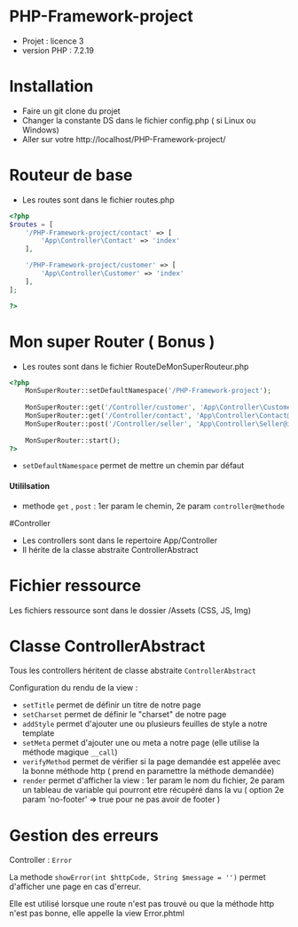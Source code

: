 # PHP-Framework-project
- Projet : licence 3
- version PHP : 7.2.19

# Installation 

- Faire un git clone du projet 
- Changer la constante DS dans le fichier config.php ( si Linux ou Windows)
- Aller sur votre http://localhost/PHP-Framework-project/

# Routeur de base

- Les routes sont dans le fichier routes.php

```php
<?php
$routes = [
    '/PHP-Framework-project/contact' => [
        'App\Controller\Contact' => 'index'
    ],

    '/PHP-Framework-project/customer' => [
        'App\Controller\Customer' => 'index'
    ],
];

?>
```

# Mon super Router ( Bonus )

- Les routes sont dans le fichier RouteDeMonSuperRouteur.php

```php
<?php
    MonSuperRouter::setDefaultNamespace('/PHP-Framework-project');
    
    MonSuperRouter::get('/Controller/customer', 'App\Controller\Customer@index');
    MonSuperRouter::get('/Controller/contact', 'App\Controller\Contact@index') ;
    MonSuperRouter::post('/Controller/seller', 'App\Controller\Seller@index');
    
    MonSuperRouter::start();
?>
```
- `setDefaultNamespace` permet de mettre un chemin par défaut

#### Utililsation 

- methode `get` , `post` : 1er param le chemin, 2e param `controller@methode`

#Controller
- Les controllers sont dans le repertoire App/Controller
- Il hérite de la classe abstraite ControllerAbstract

# Fichier ressource 
Les fichiers ressource sont dans le dossier /Assets (CSS, JS, Img)

# Classe ControllerAbstract

Tous les controllers héritent de classe abstraite `ControllerAbstract`

Configuration du rendu de la view : 

- `setTitle` permet de définir un titre de notre page
- `setCharset` permet de définir le "charset" de notre page 
- `addStyle` permet d'ajouter une ou plusieurs feuilles de style a notre template
- `setMeta` permet d'ajouter une ou meta a notre page 
(elle utilise la méthode magique `__call`)
- `verifyMethod` permet de vérifier si la page demandée est appelée avec la bonne méthode http
( prend en paramettre la méthode demandée)
- `render` permet d'afficher la view : 
1er param le nom du fichier, 2e param un tableau de variable qui pourront etre récupéré dans la vu 
( option 2e param 'no-footer' => true pour ne pas avoir de footer ) 
# Gestion des erreurs

Controller : `Error`

La methode `showError(int $httpCode, String $message = '')` permet d'afficher une page en 
cas d'erreur.

Elle est utilisé lorsque une route n'est pas trouvé ou que la méthode http n'est pas bonne, elle appelle la view Error.phtml
